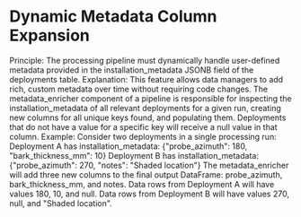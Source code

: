 # Dynamic Metadata Column Expansion
Principle: The processing pipeline must dynamically handle user-defined metadata provided in the installation_metadata JSONB field of the deployments table.
Explanation: This feature allows data managers to add rich, custom metadata over time without requiring code changes. The metadata_enricher component of a pipeline is responsible for inspecting the installation_metadata of all relevant deployments for a given run, creating new columns for all unique keys found, and populating them. Deployments that do not have a value for a specific key will receive a null value in that column.
Example:
Consider two deployments in a single processing run:
Deployment A has installation_metadata: {"probe_azimuth": 180, "bark_thickness_mm": 10}
Deployment B has installation_metadata: {"probe_azimuth": 270, "notes": "Shaded location"}
The metadata_enricher will add three new columns to the final output DataFrame: probe_azimuth, bark_thickness_mm, and notes.
Data rows from Deployment A will have values 180, 10, and null.
Data rows from Deployment B will have values 270, null, and "Shaded location".